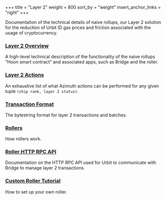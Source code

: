 +++
title = "Layer 2"
weight = 800
sort_by = "weight"
insert_anchor_links = "right"
+++

Documentation of the technical details of naive rollups, our Layer 2 solution
for the reduction of Urbit ID gas prices and friction associated with the usage
of cryptocurrency.

### [Layer 2 Overview](/reference/azimuth/l2/layer2)

A high-level technical description of the functionality of the naive rollups
"Hoon smart contract" and associated apps, such as Bridge and the roller.

### [Layer 2 Actions](/reference/azimuth/l2/l2-actions)

An exhaustive list of what Azimuth actions can be performed for any given tuple
`(ship rank, layer 2 status)`.

### [Transaction Format](/reference/azimuth/l2/bytestring)

The bytestring format for layer 2 transactions and batches.

### [Rollers](/reference/azimuth/l2/roller)

How rollers work.

### [Roller HTTP RPC API](/reference/azimuth/l2/layer2-api)

Documentation on the HTTP RPC API used for Urbit to communicate with Bridge to
manage layer 2 transactions.

### [Custom Roller Tutorial](/reference/azimuth/l2/roller-tutorial)

How to set up your own roller.

